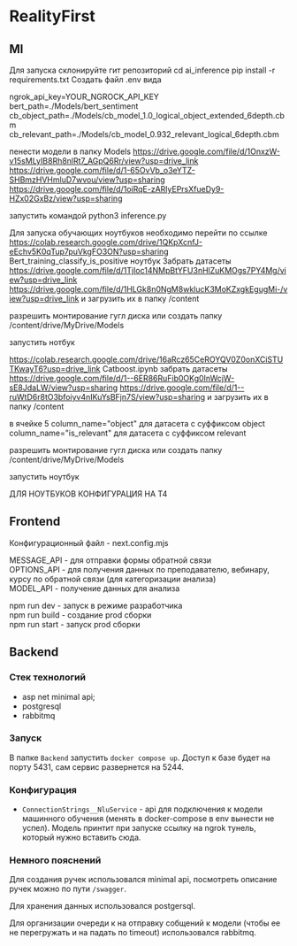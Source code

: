 # RealityFirst

## Ml
Для запуска склонируйте гит репозиторий
cd ai_inference
pip install -r requirements.txt
Создать файл .env вида

ngrok_api_key=YOUR_NGROCK_API_KEY
bert_path=./Models/bert_sentiment
cb_object_path=./Models/cb_model_1.0_logical_object_extended_6depth.cbm
cb_relevant_path=./Models/cb_model_0.932_relevant_logical_6depth.cbm

пенести модели в папку Models
https://drive.google.com/file/d/1OnxzW-v15sMLyIB8Rh8nlRt7_AGpQ6Rr/view?usp=drive_link
https://drive.google.com/file/d/1-65OvVb_o3eYTZ-SHBmzHVHmluD7wvou/view?usp=sharing
https://drive.google.com/file/d/1oiRqE-zARlyEPrsXfueDy9-HZx02GxBz/view?usp=sharing


запустить командой
python3 inference.py

Для запуска обучающих ноутбуков необходимо  перейти по ссылке
https://colab.research.google.com/drive/1QKpXcnfJ-eEchv5K0qTup7puVkgFO3ON?usp=sharing
Bert_training_classify_is_positive ноутбук
Забрать датасеты
https://drive.google.com/file/d/1TjIoc14NMpBtYFU3nHlZuKMOgs7PY4Mg/view?usp=drive_link
https://drive.google.com/file/d/1HLGk8n0NgM8wklucK3MoKZxgkEgugMi-/view?usp=drive_link
и загрузить их в папку /content



разрешить монтирование гугл диска или создать папку /content/drive/MyDrive/Models

запустить нотбук

https://colab.research.google.com/drive/16aRcz65CeROYQV0Z0onXCiSTUTKwayT6?usp=drive_link
Catboost.ipynb
забрать датасеты
https://drive.google.com/file/d/1--6ER86RuFib0OKg0InWcjW-sE8JdaLW/view?usp=sharing
https://drive.google.com/file/d/1--ruWtD6r8tO3bfoiyv4nIKuYsBFjn7S/view?usp=sharing
и загрузить их в папку /content

в ячейке 5
column_name="object" для датасета с суффиксом object
column_name="is_relevant" для датасета с суффиксом relevant

разрешить монтирование гугл диска или создать папку /content/drive/MyDrive/Models

запустить ноутбук

ДЛЯ НОУТБУКОВ КОНФИГУРАЦИЯ НА T4



## Frontend
Конфигурационный файл - next.config.mjs

MESSAGE_API - для отправки формы обратной связи\
OPTIONS_API - для получения данных по преподавателю, вебинару, курсу по обратной связи (для категоризации анализа)\
MODEL_API - получение данных для анализа

npm run dev - запуск в режиме разработчика\
npm run build - создание prod сборки\
npm run start - запуск prod сборки

## Backend
### Стек технологий
- asp net minimal api;
- postgresql
- rabbitmq
### Запуск
В папке `Backend` запустить `docker compose up`. Доступ к базе будет на порту 5431, сам сервис развернется на 5244.
### Конфигурация
- `ConnectionStrings__NluService` - api для подключения к модели машинного обучения (менять в docker-compose в env вынести не успел). Модель принтит при запуске ссылку на ngrok тунель, который нужно вставить сюда.
### Немного пояснений
Для создания ручек использовался minimal api, посмотреть описание ручек можно по пути `/swagger`.

Для хранения данных использовался postgersql.

Для организации очереди к на отправку собщений к модели (чтобы ее не перегружать и на падать по timeout) использовался rabbitmq.
